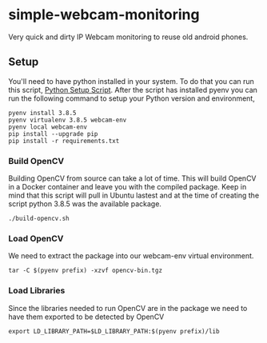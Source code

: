 # simple-webcam-monitoring
Very quick and dirty IP Webcam monitoring to reuse old android phones.

## Setup
You'll need to have python installed in your system. To do that you can run
this script, [Python Setup Script](https://github.com/Eggertron/python-setup]). After the script has
installed pyenv you can run the following command to setup your Python version and environment,
```
pyenv install 3.8.5
pyenv virtualenv 3.8.5 webcam-env
pyenv local webcam-env
pip install --upgrade pip
pip install -r requirements.txt
```

### Build OpenCV
Building OpenCV from source can take a lot of time. This will build OpenCV in a Docker
container and leave you with the compiled package. Keep in mind that this script
will pull in Ubuntu lastest and at the time of creating the script python 3.8.5 was
the available package.
```
./build-opencv.sh
```

### Load OpenCV
We need to extract the package into our webcam-env virtual environment.
```
tar -C $(pyenv prefix) -xzvf opencv-bin.tgz
```

### Load Libraries
Since the libraries needed to run OpenCV are in the package we need to have them
exported to be detected by OpenCV
```
export LD_LIBRARY_PATH=$LD_LIBRARY_PATH:$(pyenv prefix)/lib
```
